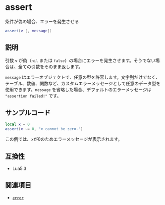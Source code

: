 # assert

条件が偽の場合、エラーを発生させる

```lua
assert(v [, message])
```

## 説明

引数 `v` が偽（`nil` または `false`）の場合にエラーを発生させます。そうでない場合は、全ての引数をそのまま返します。

`message` はエラーオブジェクトで、任意の型を許容します。文字列だけでなく、テーブル、数値、関数など、カスタムエラーメッセージとして任意のデータ型を使用できます。`message` を省略した場合、デフォルトのエラーメッセージは `"assertion failed!"` です。

## サンプルコード

```lua
local x = 0
assert(x ~= 0, "x cannot be zero.")
```

この例では、`x`が0のためエラーメッセージが表示されます。

## 互換性

- Lua5.3

## 関連項目

- [`error`](error.md)